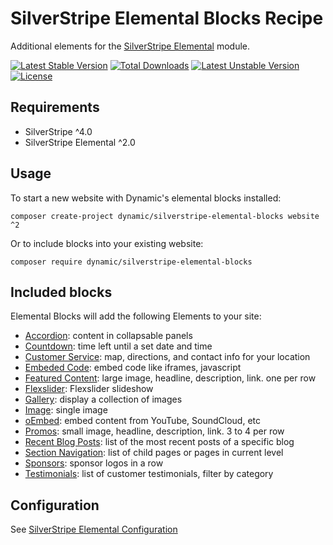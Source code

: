 # SilverStripe Elemental Blocks Recipe

Additional elements for the [SilverStripe Elemental](https://github.com/dnadesign/silverstripe-elemental) module.

[![Latest Stable Version](https://poser.pugx.org/dynamic/silverstripe-elemental-blocks/v/stable)](https://packagist.org/packages/dynamic/silverstripe-elemental-blocks)
[![Total Downloads](https://poser.pugx.org/dynamic/silverstripe-elemental-blocks/downloads)](https://packagist.org/packages/dynamic/silverstripe-elemental-blocks)
[![Latest Unstable Version](https://poser.pugx.org/dynamic/silverstripe-elemental-blocks/v/unstable)](https://packagist.org/packages/dynamic/silverstripe-elemental-blocks)
[![License](https://poser.pugx.org/dynamic/silverstripe-elemental-blocks/license)](https://packagist.org/packages/dynamic/silverstripe-elemental-blocks)


## Requirements

* SilverStripe ^4.0
* SilverStripe Elemental ^2.0

## Usage

To start a new website with Dynamic's elemental blocks installed:

```
composer create-project dynamic/silverstripe-elemental-blocks website ^2
```

Or to include blocks into your existing website:

```
composer require dynamic/silverstripe-elemental-blocks
```

## Included blocks

Elemental Blocks will add the following Elements to your site:

* [Accordion](https://github.com/dynamic/silverstripe-elemental-accordion): content in collapsable panels
* [Countdown](https://github.com/dynamic/silverstripe-elemental-countdown): time left until a set date and time
* [Customer Service](https://github.com/dynamic/silverstripe-elemental-customer-service): map, directions, and contact info for your location
* [Embeded Code](https://github.com/dynamic/silverstripe-elemental-embedded-code): embed code like iframes, javascript
* [Featured Content](https://github.com/dynamic/silverstripe-elemental-features): large image, headline, description, link. one per row
* [Flexslider](https://github.com/dynamic/silverstripe-elemental-flexslider): Flexslider slideshow
* [Gallery](https://github.com/dynamic/silverstripe-elemental-gallery): display a collection of images
* [Image](https://github.com/dynamic/silverstripe-elemental-image): single image
* [oEmbed](https://github.com/dynamic/silverstripe-elemental-oembed): embed content from YouTube, SoundCloud, etc
* [Promos](https://github.com/dynamic/silverstripe-elemental-promos): small image, headline, description, link. 3 to 4 per row
* [Recent Blog Posts](https://github.com/dynamic/silverstripe-elemental-blog): list of the most recent posts of a specific blog
* [Section Navigation](https://github.com/dynamic/silverstripe-elemental-section-navigation): list of child pages or pages in current level
* [Sponsors](https://github.com/dynamic/silverstripe-elemental-sponsors): sponsor logos in a row
* [Testimonials](https://github.com/dynamic/silverstripe-elemental-testimonials): list of customer testimonials, filter by category

## Configuration

See [SilverStripe Elemental Configuration](https://github.com/dnadesign/silverstripe-elemental#configuration)